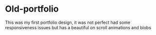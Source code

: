 # Old-portfolio
This was my first portfolio design, it was not perfect had some responsiveness issues but has a beautiful on scroll animations and blobs
